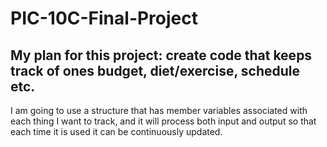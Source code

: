 # PIC-10C-Final-Project

## My plan for this project: create code that keeps track of ones budget, diet/exercise, schedule etc.

I am going to use a structure that has member variables associated with each thing I want to track, and it will process both input and output so that each time it is used it can be continuously updated.

